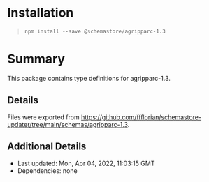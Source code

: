# Installation
> `npm install --save @schemastore/agripparc-1.3`

# Summary
This package contains type definitions for agripparc-1.3.

## Details
Files were exported from https://github.com/ffflorian/schemastore-updater/tree/main/schemas/agripparc-1.3.

## Additional Details
* Last updated: Mon, Apr 04, 2022, 11:03:15 GMT
* Dependencies: none
